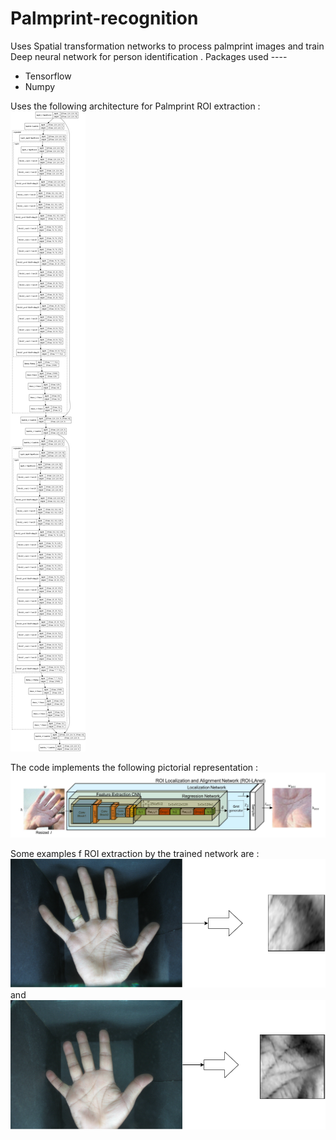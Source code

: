 # Palmprint-recognition
Uses Spatial transformation networks to process palmprint images and train Deep neural network for person identification .
Packages used ----
 - Tensorflow
 - Numpy

Uses the following architecture for Palmprint ROI extraction :
![Architecture](Palm_ROI_extractor_model.png) 

The code implements the following pictorial representation :
![Spatial_transform_net](config2.PNG)  

Some examples f ROI extraction by the trained network are :
![Ex:1](diagram2.png)  and ![Ex:2](diagram3.png)    
